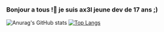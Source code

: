 ### Bonjour a tous !👋 je suis ax3l jeune dev de 17 ans ;)

![Anurag's GitHub stats](https://github-readme-stats.vercel.app/api?username=AX3L25&show_icons=true&theme=synthwave)
[![Top Langs](https://github-readme-stats.vercel.app/api/top-langs/?username=AX3L25&langs_count=8)](https://github.com/anuraghazra/github-readme-stats)



